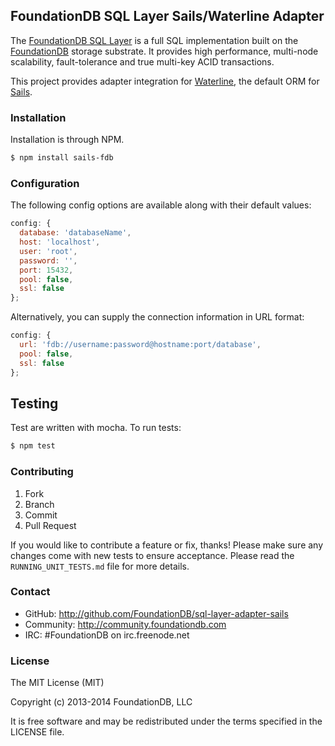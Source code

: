 ## FoundationDB SQL Layer Sails/Waterline Adapter

The [FoundationDB SQL Layer](https://github.com/FoundationDB/sql-layer) is a
full SQL implementation built on the [FoundationDB](https://foundationdb.com)
storage substrate. It provides high performance, multi-node scalability,
fault-tolerance and true multi-key ACID transactions.

This project provides adapter integration for [Waterline](https://github.com/balderdashy/waterline), 
the default ORM for [Sails](https://github.com/balderdashy/sails).

### Installation

Installation is through NPM.

```bash
$ npm install sails-fdb
```

### Configuration

The following config options are available along with their default values:

```javascript
config: {
  database: 'databaseName',
  host: 'localhost',
  user: 'root',
  password: '',
  port: 15432,
  pool: false,
  ssl: false
};
```
Alternatively, you can supply the connection information in URL format:
```javascript
config: {
  url: 'fdb://username:password@hostname:port/database',
  pool: false,
  ssl: false
};
```


## Testing

Test are written with mocha. To run tests:

```bash
$ npm test
```


### Contributing

1. Fork
2. Branch
3. Commit
4. Pull Request

If you would like to contribute a feature or fix, thanks! Please make
sure any changes come with new tests to ensure acceptance. Please read
the `RUNNING_UNIT_TESTS.md` file for more details.

### Contact

* GitHub: http://github.com/FoundationDB/sql-layer-adapter-sails
* Community: http://community.foundationdb.com
* IRC: #FoundationDB on irc.freenode.net

### License

The MIT License (MIT)

Copyright (c) 2013-2014 FoundationDB, LLC

It is free software and may be redistributed under the terms specified in the LICENSE file.


